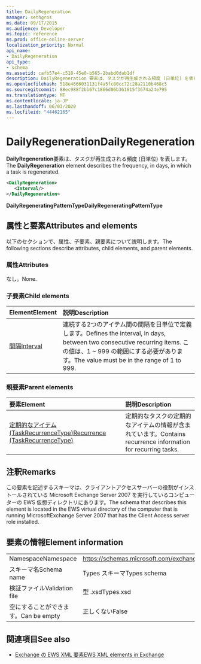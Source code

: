 ```yaml
---
title: DailyRegeneration
manager: sethgros
ms.date: 09/17/2015
ms.audience: Developer
ms.topic: reference
ms.prod: office-online-server
localization_priority: Normal
api_name:
- DailyRegeneration
api_type:
- schema
ms.assetid: cafb57e4-c518-45e0-b565-2babd0dab1df
description: DailyRegeneration 要素は、タスクが再生成される頻度 (日単位) を表します。
ms.openlocfilehash: 518e4666031131f4a5fc80cc72c28a2110b468c5
ms.sourcegitcommit: 88ec988f2bb67c1866d06b361615f3674a24e795
ms.translationtype: MT
ms.contentlocale: ja-JP
ms.lasthandoff: 06/03/2020
ms.locfileid: "44462165"
---
```

# <a name="dailyregeneration"></a><span data-ttu-id="c04ec-103">DailyRegeneration</span><span class="sxs-lookup"><span data-stu-id="c04ec-103">DailyRegeneration</span></span>

<span data-ttu-id="c04ec-104">**DailyRegeneration**要素は、タスクが再生成される頻度 (日単位) を表します。</span><span class="sxs-lookup"><span data-stu-id="c04ec-104">The **DailyRegeneration** element describes the frequency, in days, in which a task is regenerated.</span></span> 
  
```xml
<DailyRegeneration>
   <Interval/>
</DailyRegeneration>
```

<span data-ttu-id="c04ec-105">**DailyRegeneratingPatternType**</span><span class="sxs-lookup"><span data-stu-id="c04ec-105">**DailyRegeneratingPatternType**</span></span>

## <a name="attributes-and-elements"></a><span data-ttu-id="c04ec-106">属性と要素</span><span class="sxs-lookup"><span data-stu-id="c04ec-106">Attributes and elements</span></span>

<span data-ttu-id="c04ec-107">以下のセクションで、属性、子要素、親要素について説明します。</span><span class="sxs-lookup"><span data-stu-id="c04ec-107">The following sections describe attributes, child elements, and parent elements.</span></span>
  
### <a name="attributes"></a><span data-ttu-id="c04ec-108">属性</span><span class="sxs-lookup"><span data-stu-id="c04ec-108">Attributes</span></span>

<span data-ttu-id="c04ec-109">なし。</span><span class="sxs-lookup"><span data-stu-id="c04ec-109">None.</span></span>
  
### <a name="child-elements"></a><span data-ttu-id="c04ec-110">子要素</span><span class="sxs-lookup"><span data-stu-id="c04ec-110">Child elements</span></span>

|<span data-ttu-id="c04ec-111">**Element**</span><span class="sxs-lookup"><span data-stu-id="c04ec-111">**Element**</span></span>|<span data-ttu-id="c04ec-112">**説明**</span><span class="sxs-lookup"><span data-stu-id="c04ec-112">**Description**</span></span>|
|:-----|:-----|
|[<span data-ttu-id="c04ec-113">間隔</span><span class="sxs-lookup"><span data-stu-id="c04ec-113">Interval</span></span>](interval.md) <br/> |<span data-ttu-id="c04ec-114">連続する2つのアイテム間の間隔を日単位で定義します。</span><span class="sxs-lookup"><span data-stu-id="c04ec-114">Defines the interval, in days, between two consecutive recurring items.</span></span> <span data-ttu-id="c04ec-115">この値は、1 ~ 999 の範囲にする必要があります。</span><span class="sxs-lookup"><span data-stu-id="c04ec-115">The value must be in the range of 1 to 999.</span></span>  <br/> |
   
### <a name="parent-elements"></a><span data-ttu-id="c04ec-116">親要素</span><span class="sxs-lookup"><span data-stu-id="c04ec-116">Parent elements</span></span>

|<span data-ttu-id="c04ec-117">**要素**</span><span class="sxs-lookup"><span data-stu-id="c04ec-117">**Element**</span></span>|<span data-ttu-id="c04ec-118">**説明**</span><span class="sxs-lookup"><span data-stu-id="c04ec-118">**Description**</span></span>|
|:-----|:-----|
|[<span data-ttu-id="c04ec-119">定期的なアイテム (TaskRecurrenceType)</span><span class="sxs-lookup"><span data-stu-id="c04ec-119">Recurrence (TaskRecurrenceType)</span></span>](recurrence-taskrecurrencetype.md) <br/> |<span data-ttu-id="c04ec-120">定期的なタスクの定期的なアイテムの情報が含まれています。</span><span class="sxs-lookup"><span data-stu-id="c04ec-120">Contains recurrence information for recurring tasks.</span></span>  <br/> |
   
## <a name="remarks"></a><span data-ttu-id="c04ec-121">注釈</span><span class="sxs-lookup"><span data-stu-id="c04ec-121">Remarks</span></span>

<span data-ttu-id="c04ec-122">この要素を記述するスキーマは、クライアントアクセスサーバーの役割がインストールされている Microsoft Exchange Server 2007 を実行しているコンピューターの EWS 仮想ディレクトリにあります。</span><span class="sxs-lookup"><span data-stu-id="c04ec-122">The schema that describes this element is located in the EWS virtual directory of the computer that is running MicrosoftExchange Server 2007 that has the Client Access server role installed.</span></span>
  
## <a name="element-information"></a><span data-ttu-id="c04ec-123">要素の情報</span><span class="sxs-lookup"><span data-stu-id="c04ec-123">Element information</span></span>

|||
|:-----|:-----|
|<span data-ttu-id="c04ec-124">Namespace</span><span class="sxs-lookup"><span data-stu-id="c04ec-124">Namespace</span></span>  <br/> |https://schemas.microsoft.com/exchange/services/2006/types  <br/> |
|<span data-ttu-id="c04ec-125">スキーマ名</span><span class="sxs-lookup"><span data-stu-id="c04ec-125">Schema name</span></span>  <br/> |<span data-ttu-id="c04ec-126">Types スキーマ</span><span class="sxs-lookup"><span data-stu-id="c04ec-126">Types schema</span></span>  <br/> |
|<span data-ttu-id="c04ec-127">検証ファイル</span><span class="sxs-lookup"><span data-stu-id="c04ec-127">Validation file</span></span>  <br/> |<span data-ttu-id="c04ec-128">型 .xsd</span><span class="sxs-lookup"><span data-stu-id="c04ec-128">Types.xsd</span></span>  <br/> |
|<span data-ttu-id="c04ec-129">空にすることができます。</span><span class="sxs-lookup"><span data-stu-id="c04ec-129">Can be empty</span></span>  <br/> |<span data-ttu-id="c04ec-130">正しくない</span><span class="sxs-lookup"><span data-stu-id="c04ec-130">False</span></span>  <br/> |
   
## <a name="see-also"></a><span data-ttu-id="c04ec-131">関連項目</span><span class="sxs-lookup"><span data-stu-id="c04ec-131">See also</span></span>

- [<span data-ttu-id="c04ec-132">Exchange の EWS XML 要素</span><span class="sxs-lookup"><span data-stu-id="c04ec-132">EWS XML elements in Exchange</span></span>](ews-xml-elements-in-exchange.md)

